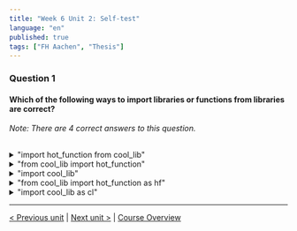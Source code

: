 ```yaml
---
title: "Week 6 Unit 2: Self-test"
language: "en"
published: true
tags: ["FH Aachen", "Thesis"]
---
```


### Question 1

#### Which of the following ways to import libraries or functions from libraries are correct?

*Note: There are 4 correct answers to this question.*

<br>

<details>
	<summary>"import hot_function from cool_lib"</summary>
	<img  src="imgs/cross.png" width="25">
</details>


<details>
	<summary>"from cool_lib import hot_function"</summary>
	<img  src="imgs/check.png" width="25">
</details>


<details>
	<summary>"import cool_lib"</summary>
	<img  src="imgs/check.png" width="25">
</details>


<details>
	<summary>"from cool_lib import hot_function as hf"</summary>
	<img  src="imgs/check.png" width="25">
</details>


<details>
	<summary>"import cool_lib as cl"</summary>
	<img  src="imgs/check.png" width="25">
</details>

---

[< Previous unit](/teaching/python-mooc/week6_unit3_math) | [Next unit >](/teaching/python-mooc/week6_unit2_import_libraries) |
[Course Overview](/teaching/python-mooc)